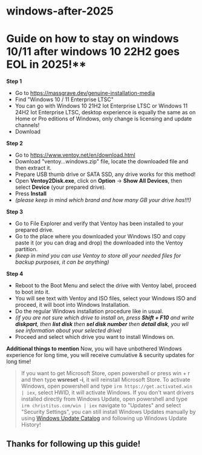 # windows-after-2025
# Guide on how to stay on windows 10/11 after windows 10 22H2 goes EOL in 2025!**

**Step 1**

- Go to https://massgrave.dev/genuine-installation-media
- Find "Windows 10 / 11 Enterprise LTSC"
- You can go with Windows 10 21H2 Iot Enterprise LTSC or Windows 11 24H2 Iot Enterprise LTSC, desktop experience is equally the same as on Home or Pro editions of Windows, only change is licensing and update channels!
- Download

**Step 2**
- Go to https://www.ventoy.net/en/download.html
- Download "ventoy...windows.zip" file, locate the downloaded file and then extract it.
- Prepare USB thumb drive or SATA SSD, any drive works for this method!
- Open **Ventoy2Disk.exe**, click on **Option** -> **Show All Devices**, then select **Device** (your prepared drive).
- Press **Install**
- _(please keep in mind which brand and how many GB your drive has!!!)_

**Step 3**
- Go to File Explorer and verify that Ventoy has been installed to your prepared drive.
- Go to the place where you downloaded your Windows ISO and copy paste it (or you can drag and drop) the downloaded into the Ventoy partition.
- _(keep in mind you can use Ventoy to store all your needed files for backup purposes, it can be anything)_

**Step 4**
- Reboot to the Boot Menu and select the drive with Ventoy label, proceed to boot into it.
- You will see text with Ventoy and ISO files, select your Windows ISO and proceed, it will boot into Windows Installation.
- Do the regular Windows installation procedure like in usual.
- _(if you are not sure which drive to install on, press **Shift + F10** and write **diskpart**, then **list disk** then **sel disk number** then **detail disk**, you wll see information about your selected drive)_
- Proceed and select which drive you want to install Windows on.

**Additional things to mention**
Now, you will have unbothered Windows experience for long time, you will receive cumulative & security updates for long time!
> If you want to get Microsoft Store, open powershell or press win + r and then type **wsreset -i**, it will reinstall Microsoft Store.
> To activate Windows, open powershell and type `irm https://get.activated.win | iex`, select HWID, it will activate Windows.
> If you don't want drivers installed directly from Windows Update, open powershell and type `irm christitus.com/win | iex` navigate to "Updates" and select "Security Settings", you can still install Windows Updates manually by using [Windows Update Catalog](https://www.catalog.update.microsoft.com/Home.aspx) and following up Windows Update History!

## Thanks for following up this guide!
